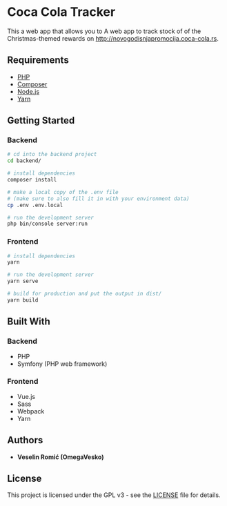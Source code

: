 # Coca Cola Tracker

This a web app that allows you to A web app to track stock of of the Christmas-themed rewards on http://novogodisnjapromocija.coca-cola.rs.

## Requirements

- [PHP](http://php.net/)
- [Composer](https://getcomposer.org/)
- [Node.js](https://nodejs.org/en/)
- [Yarn](https://yarnpkg.com/en/)

## Getting Started

### Backend

```bash
# cd into the backend project
cd backend/

# install dependencies
composer install

# make a local copy of the .env file 
# (make sure to also fill it in with your environment data)
cp .env .env.local

# run the development server 
php bin/console server:run
```

### Frontend

```bash
# install dependencies
yarn 

# run the development server 
yarn serve 

# build for production and put the output in dist/
yarn build 
```

## Built With

### Backend

- PHP
- Symfony (PHP web framework)

### Frontend

- Vue.js
- Sass
- Webpack
- Yarn


## Authors

* **Veselin Romić (OmegaVesko)**

## License

This project is licensed under the GPL v3 - see the [LICENSE](LICENSE) file for details.
